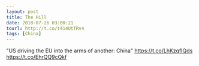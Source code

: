 ```yaml
---
layout: post
title: The Hill
date: 2018-07-26 03:00:21
tourl: http://t.co/t414UtTRv4
tags: [China]
---
```

"US driving the EU into the arms of another: China" https://t.co/LhKzqfIQds https://t.co/EhrQQ9cQkf
